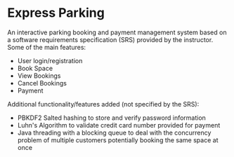 # Express Parking

An interactive parking booking and payment management system based on a software requirements specification (SRS) provided by the instructor.</br>
Some of the main features:
- User login/registration
- Book Space
- View Bookings
- Cancel Bookings
- Payment

Additional functionality/features added (not specified by the SRS):
- PBKDF2 Salted hashing to store and verify password information
- Luhn's Algorithm to validate credit card number provided for payment
- Java threading with a blocking queue to deal with the concurrency problem of multiple customers potentially booking the same space at once
